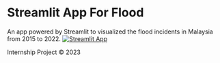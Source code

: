 # Streamlit App For Flood
An app powered by Streamlit to visualized the flood incidents in Malaysia from 2015 to 2022. 
[![Streamlit App](https://static.streamlit.io/badges/streamlit_badge_black_white.svg)](https://appflood-o7q3ned6rkn.streamlit.app/)

Internship Project © 2023